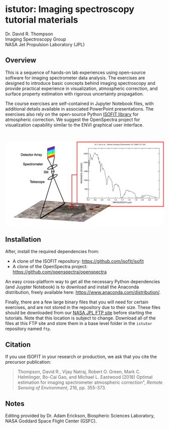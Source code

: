 # istutor: Imaging spectroscopy tutorial materials

Dr. David R. Thompson  
Imaging Spectroscopy Group  
NASA Jet Propulsion Laboratory (JPL)  

## Overview

This is a sequence of hands-on lab experiences using open-source software for imaging spectrometer data analysis. The exercises are designed to introduce basic concepts behind imaging spectroscopy and provide practical experience in visualization, atmospheric correction, and surface property estimation with rigorous uncertainty propagation.  

The course exercises are self-contained in Jupyter Notebook files, with additional details available in associated PowerPoint presentations. The exercises also rely on the open-source Python [ISOFIT library](https://github.com/isofit/isofit) for atmospheric correction. We suggest the OpenSpectra project for visualization capability similar to the ENVI graphical user interface.  

&nbsp;

![image not found](istutor.png)

## Installation

After, install the required dependencies from:  

- A clone of the ISOFIT repository: <https://github.com/isofit/isofit>
- A clone of the OpenSpectra project: <https://github.com/openspectra/openspectra>

An easy cross-platform way to get all the necessary Python dependencies (and Juypter Notebook) is to download and install the Anaconda distribution, freely available here: <https://www.anaconda.com/distribution/>.  

Finally, there are a few large binary files that you will need for certain exercises, and are not stored in the repository due to their size. These files should be downloaded from our [NASA JPL FTP site](ftp://popo.jpl.nasa.gov/pub/DThompson/istutor/) before starting the tutorials. Note that this location is subject to change. Download all of the files at this FTP site and store them in a base level folder in the `istutor` repository named `ftp`.

## Citation

If you use ISOFIT in your research or production, we ask that you cite the precursor publication:

> Thompson, David R., Vijay Natraj, Robert O. Green, Mark C. Helmlinger, Bo-Cai Gao, and Michael L. Eastwood (2018) Optimal estimation for imaging spectrometer atmospheric correction", *Remote Sensing of Environment*, 216, pp. 355-373.

## Notes

Editing provided by Dr. Adam Erickson, Biospheric Sciences Laboratory, NASA Goddard Space Flight Center (GSFC).  
